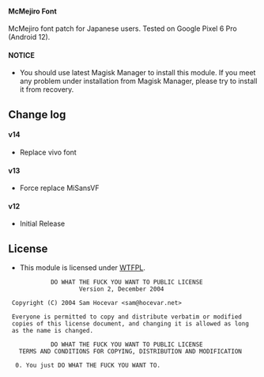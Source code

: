 #### McMejiro Font

McMejiro font patch for Japanese users.
Tested on Google Pixel 6 Pro (Android 12).

#### NOTICE

* You should use latest Magisk Manager to install this module. If you meet any problem under installation from Magisk Manager, please try to install it from recovery.

## Change log

#### v14
* Replace vivo font

#### v13
* Force replace MiSansVF

#### v12
* Initial Release

## License

- This module is licensed under [WTFPL](http://www.wtfpl.net/).

```
            DO WHAT THE FUCK YOU WANT TO PUBLIC LICENSE
                    Version 2, December 2004

 Copyright (C) 2004 Sam Hocevar <sam@hocevar.net>

 Everyone is permitted to copy and distribute verbatim or modified
 copies of this license document, and changing it is allowed as long
 as the name is changed.

            DO WHAT THE FUCK YOU WANT TO PUBLIC LICENSE
   TERMS AND CONDITIONS FOR COPYING, DISTRIBUTION AND MODIFICATION

  0. You just DO WHAT THE FUCK YOU WANT TO.
```